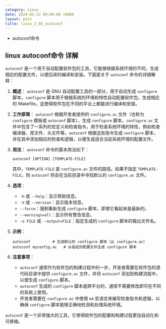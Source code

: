 ```yaml
---
category: Linux
date: 2024-05-22 09:00:00 +0800
layout: post
title: linux_2_85_autoconf
---
```


+ autoconf命令

## linux autoconf命令 详解

`autoconf` 是一个用于自动配置软件包的工具，它能够根据系统环境的不同，生成相应的配置文件，以便后续的编译和安装。下面是关于 `autoconf` 命令的详细解释：

1. **概述**：
   `autoconf` 是 GNU 自动配置工具的一部分，用于自动生成 `configure` 脚本。`configure` 脚本用于根据系统的环境和特性自动配置软件包，生成相应的 Makefile。这使得软件包在不同的平台上都能进行编译和安装。

2. **工作原理**：
   `autoconf` 根据开发者提供的 `configure.ac` 文件（也称为 `configure` 模板或 `autoconf` 脚本），生成 `configure` 脚本。`configure.ac` 文件中包含了一系列的宏定义和检查指令，用于检查系统环境的特性，例如检查编译器、库文件、头文件等。`autoconf` 根据这些指令生成 `configure` 脚本，并在其中添加相应的检查和逻辑，以便生成适合当前系统环境的配置文件。

3. **用法**：
   `autoconf` 命令的基本用法如下：
   ```
   autoconf [OPTION] [TEMPLATE-FILE]
   ```
   其中，`TEMPLATE-FILE` 是 `configure.ac` 文件的路径。如果不指定 `TEMPLATE-FILE`，则 `autoconf` 将会在当前目录中寻找默认的 `configure.ac` 文件。

4. **选项**：
   - `-h` 或 `--help`：显示帮助信息。
   - `-V` 或 `--version`：显示版本信息。
   - `--force`：强制重新生成 `configure` 脚本，即使它看起来是最新的。
   - `--warnings=all`：显示所有警告信息。
   - `-o FILE` 或 `--output=FILE`：指定生成的 `configure` 脚本的输出文件名。

5. **示例**：
   ```
   autoconf          # 生成默认的 configure 脚本（从 configure.ac）
   autoconf myconfig.ac   # 从指定的配置文件生成 configure 脚本
   ```

6. **注意事项**：
   - `autoconf` 通常作为软件包的构建过程中的一步，开发者需要在软件包的源代码目录中提供 `configure.ac` 文件，并将 `autoconf` 添加到构建流程中，以便生成 `configure` 脚本。
   - `autoconf` 生成的 `configure` 脚本是跨平台的，通常不需要修改即可在不同的系统上使用。
   - 开发者需要在 `configure.ac` 中使用 `m4` 宏语言来编写检查指令和逻辑，以确保 `configure` 脚本能够正确地检测和处理系统环境。

`autoconf` 是一个非常强大的工具，它使得软件包的配置和构建过程更加自动化和可移植。